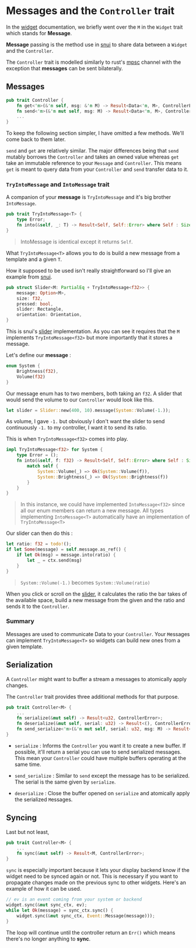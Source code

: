# Messages and the `Controller` trait

In the [widget](./WIDGET.MD) documentation, we briefly went over the `M` in the `Widget` trait which stands for **Message**.

**Message** passing is the method use in [snui]() to share data between a `Widget` and the `Controller`.

The `Controller` trait is modelled similarly to rust's [mpsc](https://doc.rust-lang.org/std/sync/mpsc/index.html) channel with the exception that **messages** can be sent bilaterally.
 

## Messages

```rust
pub trait Controller {
    fn get<'m>(&'m self, msg: &'m M) -> Result<Data<'m, M>, ControllerError>;
    fn send<'m>(&'m mut self, msg: M) -> Result<Data<'m, M>, ControllerError>;
	...
}
```

To keep the following section simpler, I have omitted a few methods. We'll come back to them later.

`send` and `get` are relatively similar. The major differences being that `send` mutably borrows the `Controller` and takes an owned value whereas `get` take an immutable reference to your `Message` and `Controller`. This means `get` is meant to query data from your `Controller` and `send` transfer data to it.

### `TryIntoMessage` and `IntoMessage` trait

A companion of your **message** is `TryIntoMessage` and it's big brother `IntoMessage`.

```rust
pub trait TryIntoMessage<T> {
    type Error;
    fn into(&self, _: T) -> Result<Self, Self::Error> where Self : Sized;
}
```

> IntoMessage is identical except it returns `Self`.

What `TryIntoMessage<T>` allows you to do is build a new message from a template and a given `T`.

How it supposed to be used isn't really straightforward so I'll give an example from [snui]().

```rust
pub struct Slider<M: PartialEq + TryIntoMessage<f32>> {
    message: Option<M>,
    size: f32,
    pressed: bool,
    slider: Rectangle,
    orientation: Orientation,
}
```

This is snui's [slider](https://material.io/components/sliders) implementation. As you can see it requires that the `M` implements `TryIntoMessage<f32>` but more importantly that it stores a message.

Let's define our **message** :
```rust
enum System {
	Brightness(f32),
	Volume(f32)
}
```

Our message enum has to two members, both taking an `f32`. A slider that would send the volume to our `Controller` would look like this.

```rust
let slider = Slider::new(400, 10).message(System::Volume(-1.));
```

As volume, I gave `-1.` but obviously I don't want the slider to send continuously `-1.` to my controller, I want it to send its ratio.

This is when `TryIntoMessage<f32>` comes into play.

```rust
impl TryIntoMessage<f32> for System {
	type Error = ();
    fn into(&self, f: f32) -> Result<Self, Self::Error> where Self : Sized {
		match self {
			System::Volume(_) => Ok(System::Volume(f)),
			System::Brightness(_) => Ok(System::Brightness(f))
		}
	}
}
```

> In this instance, we could have implemented `IntoMessage<f32>` since all our enum members can return a new message. All types implementing `IntoMessage<T>` automatically have an implementation of `TryIntoMessage<T>`

Our slider can then do this :

```rust
let ratio: f32 = todo!();
if let Some(message) = self.message.as_ref() {
	if let Ok(msg) = message.into(ratio) {
		let _ = ctx.send(msg)
	}
}
``` 

> `System::Volume(-1.)` becomes `System::Volume(ratio)`

When you click or scroll on the [slider](), it calculates the ratio the bar takes of the available space, build a new message from the given and the ratio and sends it to the `Controller`.

### Summary

Messages are used to communicate Data to your `Controller`.
Your `M`essages can implement `TryIntoMessage<T>` so widgets can build new ones from a given template.

## Serialization

A `Controller` might want to buffer a stream a messages to atomically apply changes.

The `Controller` trait provides three additional methods for that purpose.

```rust
pub trait Controller<M> {
	...
    fn serialize(&mut self) -> Result<u32, ControllerError>;
    fn deserialize(&mut self, serial: u32) -> Result<(), ControllerError>;
    fn send_serialize<'m>(&'m mut self, serial: u32, msg: M) -> Result<Data<'m, M>, ControllerError>;
}
```

- `serialize` : Informs the `Controller` you want it to create a new buffer. If possible, it'll return a serial you can use to send serialized messages. This mean your `Controller` could have multiple buffers operating at the same time. 

- `send_serialize` : Similar to `send` except the message has to be serialized. The serial is the same given by `serialize`.

- `deserialize` : Close the buffer opened on `serialize` and atomically apply the serialized `M`essages.


## Syncing

Last but not least,
```rust
pub trait Controller<M> {
	...
    fn sync(&mut self) -> Result<M, ControllerError>;
}
```

`sync` is especially important because it lets your display backend know if the widget need to be synced again or not. This is necessary if you want to propagate changes made on the previous sync to other widgets. Here's an example of how it can be used.

```rust
// ev is an event coming from your system or backend
widget.sync(&mut sync_ctx, ev);
while let Ok(message) = sync_ctx.sync() {
	widget.sync(&mut sync_ctx, Event::Message(message)));
}
```

The loop will continue until the controller return an `Err()` which means there's no longer anything to **sync**.



